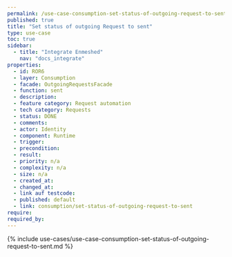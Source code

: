 ```yaml
---
permalink: /use-case-consumption-set-status-of-outgoing-request-to-sent
published: true
title: "Set status of outgoing Request to sent"
type: use-case
toc: true
sidebar:
  - title: "Integrate Enmeshed"
    nav: "docs_integrate"
properties:
  - id: ROR6
  - layer: Consumption
  - facade: OutgoingRequestsFacade
  - function: sent
  - description:
  - feature category: Request automation
  - tech category: Requests
  - status: DONE
  - comments:
  - actor: Identity
  - component: Runtime
  - trigger:
  - precondition:
  - result:
  - priority: n/a
  - complexity: n/a
  - size: n/a
  - created_at:
  - changed_at:
  - link auf testcode:
  - published: default
  - link: consumption/set-status-of-outgoing-request-to-sent
require:
required_by:
---
```


{% include use-cases/use-case-consumption-set-status-of-outgoing-request-to-sent.md %}
